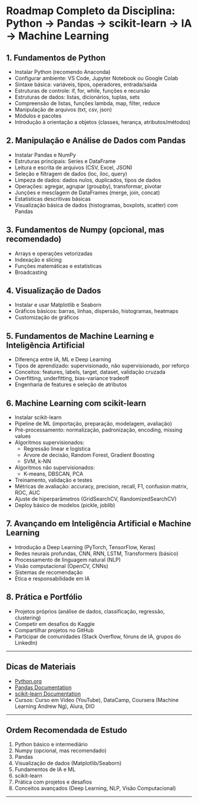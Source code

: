 # Roadmap Completo da Disciplina: Python → Pandas → scikit-learn → IA → Machine Learning

## 1. Fundamentos de Python
- Instalar Python (recomendo Anaconda)
- Configurar ambiente: VS Code, Jupyter Notebook ou Google Colab
- Sintaxe básica: variáveis, tipos, operadores, entrada/saída
- Estruturas de controle: if, for, while, funções e recursão
- Estruturas de dados: listas, dicionários, tuplas, sets
- Compreensão de listas, funções lambda, map, filter, reduce
- Manipulação de arquivos (txt, csv, json)
- Módulos e pacotes
- Introdução à orientação a objetos (classes, herança, atributos/métodos)

## 2. Manipulação e Análise de Dados com Pandas
- Instalar Pandas e NumPy
- Estruturas principais: Series e DataFrame
- Leitura e escrita de arquivos (CSV, Excel, JSON)
- Seleção e filtragem de dados (loc, iloc, query)
- Limpeza de dados: dados nulos, duplicados, tipos de dados
- Operações: agregar, agrupar (groupby), transformar, pivotar
- Junções e mesclagem de DataFrames (merge, join, concat)
- Estatísticas descritivas básicas
- Visualização básica de dados (histogramas, boxplots, scatter) com Pandas

## 3. Fundamentos de Numpy (opcional, mas recomendado)
- Arrays e operações vetorizadas
- Indexação e slicing
- Funções matemáticas e estatísticas
- Broadcasting

## 4. Visualização de Dados
- Instalar e usar Matplotlib e Seaborn
- Gráficos básicos: barras, linhas, dispersão, histogramas, heatmaps
- Customização de gráficos

## 5. Fundamentos de Machine Learning e Inteligência Artificial
- Diferença entre IA, ML e Deep Learning
- Tipos de aprendizado: supervisionado, não supervisionado, por reforço
- Conceitos: features, labels, target, dataset, validação cruzada
- Overfitting, underfitting, bias-variance tradeoff
- Engenharia de features e seleção de atributos

## 6. Machine Learning com scikit-learn
- Instalar scikit-learn
- Pipeline de ML (importação, preparação, modelagem, avaliação)
- Pré-processamento: normalização, padronização, encoding, missing values
- Algoritmos supervisionados:
  - Regressão linear e logística
  - Árvore de decisão, Random Forest, Gradient Boosting
  - SVM, k-NN
- Algoritmos não supervisionados:
  - K-means, DBSCAN, PCA
- Treinamento, validação e testes
- Métricas de avaliação: accuracy, precision, recall, F1, confusion matrix, ROC, AUC
- Ajuste de hiperparâmetros (GridSearchCV, RandomizedSearchCV)
- Deploy básico de modelos (pickle, joblib)

## 7. Avançando em Inteligência Artificial e Machine Learning
- Introdução a Deep Learning (PyTorch, TensorFlow, Keras)
- Redes neurais profundas, CNN, RNN, LSTM, Transformers (básico)
- Processamento de linguagem natural (NLP)
- Visão computacional (OpenCV, CNNs)
- Sistemas de recomendação
- Ética e responsabilidade em IA

## 8. Prática e Portfólio
- Projetos próprios (análise de dados, classificação, regressão, clustering)
- Competir em desafios do Kaggle
- Compartilhar projetos no GitHub
- Participar de comunidades (Stack Overflow, fóruns de IA, grupos do LinkedIn)

---

## Dicas de Materiais
- [Python.org](https://docs.python.org/pt-br/3/)
- [Pandas Documentation](https://pandas.pydata.org/docs/)
- [scikit-learn Documentation](https://scikit-learn.org/stable/user_guide.html)
- Cursos: Curso em Vídeo (YouTube), DataCamp, Coursera (Machine Learning Andrew Ng), Alura, DIO

---

## Ordem Recomendada de Estudo

1. Python básico e intermediário
2. Numpy (opcional, mas recomendado)
3. Pandas
4. Visualização de dados (Matplotlib/Seaborn)
5. Fundamentos de IA e ML
6. scikit-learn
7. Prática com projetos e desafios
8. Conceitos avançados (Deep Learning, NLP, Visão Computacional)

---